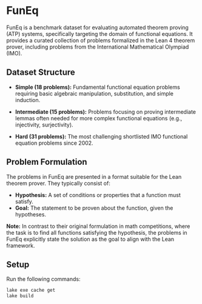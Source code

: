 # FunEq

FunEq is a benchmark dataset for evaluating automated theorem proving (ATP) systems, specifically targeting the domain of functional equations. It provides a curated collection of problems formalized in the Lean 4 theorem prover, including problems from the International Mathematical Olympiad (IMO).

## Dataset Structure

* **Simple (18 problems):** Fundamental functional equation problems requiring basic algebraic manipulation, substitution, and simple induction.

* **Intermediate (15 problems):** Problems focusing on proving intermediate lemmas often needed for more complex functional equations (e.g., injectivity, surjectivity).

* **Hard (31 problems):** The most challenging shortlisted IMO functional equation problems since 2002.

## Problem Formulation

The problems in FunEq are presented in a format suitable for the Lean theorem prover. They typically consist of:

* **Hypothesis:** A set of conditions or properties that a function must satisfy.
* **Goal:** The statement to be proven about the function, given the hypotheses.

**Note:** In contrast to their original formulation in math competitions, where the task is to find all functions satisfying the hypothesis, the problems in FunEq explicitly state the solution as the goal to align with the Lean framework.

## Setup

Run the following commands:

```bash
lake exe cache get
lake build
